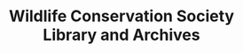 ---
layout: repo
title: "Wildlife Conservation Society Library and Archives"
id: 19403
permalink: repos/19403/
---